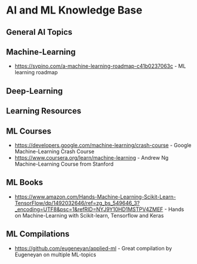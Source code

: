 # AI and ML Knowledge Base

## General AI Topics

## Machine-Learning
* https://svpino.com/a-machine-learning-roadmap-c41b0237063c - ML learning roadmap
## Deep-Learning




## Learning Resources

## ML Courses
* https://developers.google.com/machine-learning/crash-course - Google Machine-Learning Crash Course
* https://www.coursera.org/learn/machine-learning - Andrew Ng Machine-Learning Course from Stanford

## ML Books
* https://www.amazon.com/Hands-Machine-Learning-Scikit-Learn-TensorFlow/dp/1492032646/ref=zg_bs_549646_3?_encoding=UTF8&psc=1&refRID=NYJ9Y10HD1MSTPV4ZMEF - Hands on Machine-Learning with Scikit-learn, Tensorflow and Keras

## ML Compilations
* https://github.com/eugeneyan/applied-ml - Great compilation by Eugeneyan on multiple ML-topics

